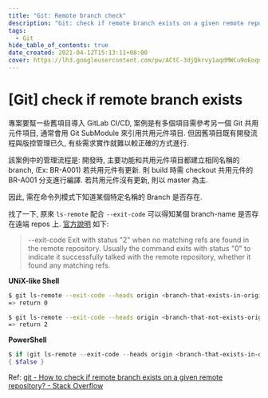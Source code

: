 ```yaml
---
title: "Git: Remote branch check"
description: "Git: check if remote branch exists on a given remote repository"
tags:
  - Git
hide_table_of_contents: true
date_created: 2021-04-12T15:13:11+08:00
cover: https://lh3.googleusercontent.com/pw/ACtC-3djQkrvy1aqdMWCu9oEoqndQVIiLE9G5ZtlbDehi8_UcJ9pYib4aWForkHYHSu1voqdKMnCowTwGh1MXSnGeNrFwXRaOUCMD8s4rCZ4IuzWXIZ2khQ8KiJyT6SYlbLrnYYqONwaPZxlR8rReuWWMO7SYw=w8000-no?authuser=0
---
```


[Git] check if remote branch exists
===================================

專案要幫一些舊項目導入 GitLab CI/CD, 
案例是有多個項目需參考另一個 Git 共用元件項目, 通常會用 Git SubModule 來引用共用元件項目.
但因舊項目既有開發流程與版控管理已久, 有些需求實作就難以較正確的方式進行.

該案例中的管理流程是: 開發時, 主要功能和共用元件項目都建立相同名稱的 branch, (Ex: BR-A001)
若共用元件有更新. 則 build 時需 checkout 共用元件的 BR-A001 分支進行編譯.
若共用元件沒有更新, 則以 master 為主.

因此, 需在命令列模式下知道某個特定名稱的 Branch 是否存在.

找了一下, 原來 `ls-remote` 配合 `--exit-code` 可以得知某個 branch-name 是否存在遠端 repos 上.
[官方說明](https://git-scm.com/docs/git-ls-remote) 如下:

>   --exit-code
>   Exit with status "2" when no matching refs are found in the remote repository. Usually the command exits with status "0" to indicate it successfully talked with the remote repository, whether it found any matching refs.

__UNiX-like Shell__

``` bash
$ git ls-remote --exit-code --heads origin <branch-that-exists-in-origin>
=> return 0

$ git ls-remote --exit-code --heads origin <branch-that-not-exists-origin>
=> return 2
```

__PowerShell__

``` powershell
$ if (git ls-remote --exit-code --heads origin <branch-that-exists-in-origin>) { $true } else 
{ $false }
```

Ref: [git - How to check if remote branch exists on a given remote repository? - Stack Overflow](https://stackoverflow.com/questions/8223906/how-to-check-if-remote-branch-exists-on-a-given-remote-repository)
